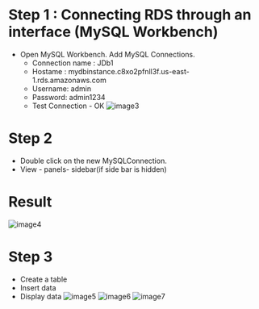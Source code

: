 # Step 1 : Connecting RDS through an interface (MySQL Workbench)
- Open MySQL Workbench. Add MySQL Connections.
	- Connection name : JDb1
	- Hostame : mydbinstance.c8xo2pfnll3f.us-east-1.rds.amazonaws.com
	- Username: admin
	- Password: admin1234
	- Test Connection - OK
![image3](https://github.com/Jasmy118/scripturient/blob/Image/3%20Connection%20successful.JPG)
# Step 2
- Double click on the new MySQLConnection.
- View - panels- sidebar(if side bar is hidden)
# Result
![image4](https://github.com/Jasmy118/scripturient/blob/Image/4%20DB.JPG)
# Step 3
- Create a table
- Insert data
- Display data
![image5](https://github.com/Jasmy118/scripturient/blob/Image/5%20TableCreate_WorkBench.jpg)
![image6](https://github.com/Jasmy118/scripturient/blob/Image/6%20TableInsertDataWorkbench.JPG)
![image7](https://github.com/Jasmy118/scripturient/blob/Image/7%20Display%20DB%20data%20in%20workbench.JPG)
